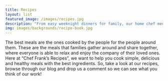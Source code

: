 ```yaml
---
title: Recipes
layout: list
featured_image: /images/recipes.jpg
description: "From easy weeknight dinners for family, our home chef menus, and recipes that rival the best prepared meal delivery services, let us share with you why family meals are important! Explore our easy family meals you can freeze.  We have many family meals without carbs as well!"
img: images/backgrounds/recipe-book.jpg
---
```


The best meals are the ones cooked by the people for the people around them. These are the meals that families gather around and share together, where everyone is able to relax and enjoy the company of their loved ones. Here at “Chef Frank’s Recipes”, we want to help you cook simple, delicious and healthy meals with the best ingredients. So, take a look at our recipes, browse through our blog and drop us a comment so we can see what you think of our work!

